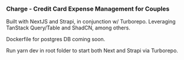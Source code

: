 ### Charge - Credit Card Expense Management for Couples

Built with NextJS and Strapi, in conjunction w/ Turborepo. Leveraging TanStack Query/Table and ShadCN, among others.

Dockerfile for postgres DB coming soon.

Run yarn dev in root folder to start both Next and Strapi via Turborepo.
